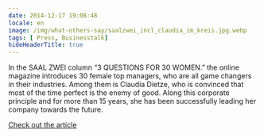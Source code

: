 ```yaml
---
date: 2014-12-17 19:08:48
locale: en
image: /img/what-others-say/saalzwei_incl_claudia_im_kreis.jpg.webp
tags: [ Press, Businesstalk]
hideHeaderTitle: true
---
```


In the SAAL ZWEI column “3 QUESTIONS FOR 30 WOMEN.” the online magazine introduces 30 female top managers, who are all game changers in their industries. Among them is Claudia Dietze, who is convinced that most of the time perfect is the enemy of good. Along this corporate principle and for more than 15 years, she has been successfully leading her company towards the future. 

[Check out the article](http://www.saalzwei.de/management-kolumne/artikel/?tx_ttnews%5Btt_news%5D=617&cHash=936adb78614f25c563d5d35215e492f9)